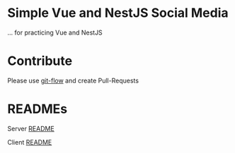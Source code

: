 # Simple Vue and NestJS Social Media

... for practicing Vue and NestJS

# Contribute

Please use [git-flow](https://danielkummer.github.io/git-flow-cheatsheet/index.html) and create Pull-Requests

# READMEs

Server [README](server/README.md)

Client [README](client/README.md)
